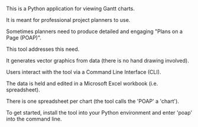 This is a Python application for viewing Gantt charts.

It is meant for professional project planners to use.

Sometimes planners need to produce detailed and engaging "Plans on a Page (POAP)".

This tool addresses this need.

It generates vector graphics from data (there is no hand drawing involved).

Users interact with the tool via a Command Line Interface (CLI).

The data is held and edited in a Microsoft Excel workbook (i.e. spreadsheet).

There is one spreadsheet per chart (the tool calls the 'POAP' a 'chart').

To get started, install the tool into your Python environment and enter 'poap' into the command line.
